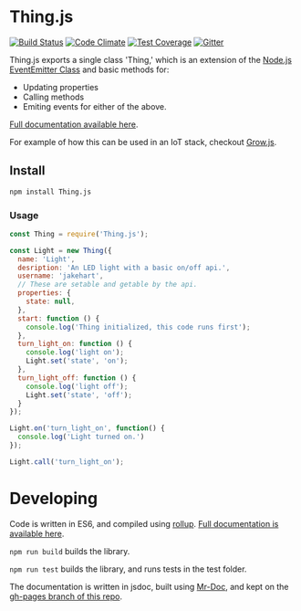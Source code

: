 # Thing.js

[![Build Status](https://travis-ci.org/CommonGarden/Thing.js.svg?branch=master)](https://travis-ci.org/CommonGarden/Thing.js) [![Code Climate](https://codeclimate.com/github/CommonGarden/Thing.js/badges/gpa.svg)](https://codeclimate.com/github/CommonGarden/Thing.js) [![Test Coverage](https://codeclimate.com/github/CommonGarden/Thing.js/badges/coverage.svg)](https://codeclimate.com/github/CommonGarden/Thing.js/coverage) [![Gitter](https://badges.gitter.im/CommonGarden/Thing.js.svg)](https://gitter.im/CommonGarden/Thing.js?utm_source=badge&utm_medium=badge&utm_campaign=pr-badge)

Thing.js exports a single class 'Thing,' which is an extension of the [Node.js EventEmitter Class](https://nodejs.org/api/events.html) and basic methods for:

* Updating properties
* Calling methods
* Emiting events for either of the above.

[Full documentation available here](http://commongarden.github.io/Thing.js/docs/Thing.js.html).

For example of how this can be used in an IoT stack, checkout [Grow.js](https://github.com/CommonGarden/Grow.js).

## Install
```bash
npm install Thing.js
```

### Usage
```javascript
const Thing = require('Thing.js');

const Light = new Thing({
  name: 'Light',
  desription: 'An LED light with a basic on/off api.',
  username: 'jakehart',
  // These are setable and getable by the api.
  properties: {
    state: null,
  },
  start: function () {
    console.log('Thing initialized, this code runs first');
  },
  turn_light_on: function () {
    console.log('light on');
    Light.set('state', 'on');
  },
  turn_light_off: function () {
    console.log('light off');
    Light.set('state', 'off');
  }
});

Light.on('turn_light_on', function() {
  console.log('Light turned on.')
});

Light.call('turn_light_on');

```

# Developing

Code is written in ES6, and compiled using [rollup](https://github.com/rollup/rollup). [Full documentation is available here](http://commongarden.github.io/Thing.js/docs/Thing.js.html).

`npm run build` builds the library.

`npm run test` builds the library, and runs tests in the test folder.

The documentation is written in jsdoc, built using [Mr-Doc](https://mr-doc.github.io/), and kept on the [gh-pages branch of this repo](https://github.com/CommonGarden/Thing.js/tree/gh-pages).